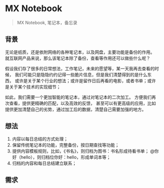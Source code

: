 MX Notebook
=========================================

> MX Notebook, 笔记本，备忘录

## 背景

  无论是纸质，还是依附网络的各种笔记本，以及网盘，主要功能是备份的作用。
  就互联网产品来说，那么该笔记本除了备份，查看等作用还可以做些什么呢？

  假设我们存了很多的日常想法，工作笔记，未来的愿望等，某一天我再去查看的时候，
  我们可能只是隐隐约约记得一些脆片信息，但是我们清楚得到的是什么东西，
  或许是关于某个行业的想法；或许是留作日后再看的电影，或者书单；或许是关于某个技术的实现细节；

  如此，我们需要一个更加智能的笔记本，通过对笔记本的二次加工。
  方便我们再次查看，提供更精确的匹配，以及高效的反馈，
  甚至可以有更高级的应用，比如提供更加清楚自己的劣势，通过加工后的数据，清楚自己需要加强的地方。


## 想法

1. 内容以每日总结的方式处理；
2. 保留传统笔记本的功能，完整备份，按日期查找等功能；
3. 提供内容模板规则，比如，《书名》，则归档为图书：书名形成待看书单；
@你好（hello），则归档位你好：hello，形成单词本等；
4. 归档的内容和每日总结建立联系；

## 需求
